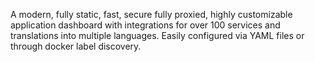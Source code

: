 A modern, fully static, fast, secure fully proxied, highly customizable application dashboard with integrations for over 100 services and translations into multiple languages. Easily configured via YAML files or through docker label discovery. 
